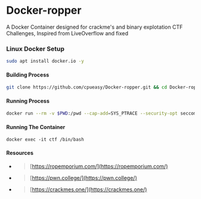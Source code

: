 # Docker-ropper
A Docker Container designed for crackme's and binary explotation CTF Challenges, Inspired from LiveOverflow and fixed

### Linux Docker Setup
```bash
sudo apt install docker.io -y
````

#### Building Process
```bash
git clone https://github.com/cpueasy/Docker-ropper.git && cd Docker-ropper && docker build -t ctf:ubuntu19.10
```

#### Running Process
```bash
docker run --rm -v $PWD:/pwd --cap-add=SYS_PTRACE --security-opt seccomp=unconfined -d --name ctf -i ctf:ubuntu19.10
```

#### Running The Container
```
docker exec -it ctf /bin/bash
```
#### Resources
- > [https://ropemporium.com/](https://ropemporium.com/)
- > [https://pwn.college/](https://pwn.college/)
- > [https://crackmes.one/](https://crackmes.one/)
